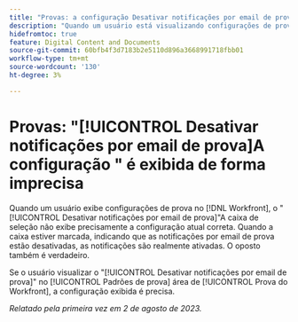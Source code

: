 ```yaml
---
title: "Provas: a configuração Desativar notificações por email de prova é exibida incorretamente"
description: "Quando um usuário está visualizando configurações de prova, a caixa de seleção Desativar notificações por email de prova não exibe precisamente a configuração atual correta. Quando a caixa estiver marcada, indicando que as notificações por email de prova estão desativadas, as notificações são realmente ativadas. O oposto também é verdadeiro."
hidefromtoc: true
feature: Digital Content and Documents
source-git-commit: 60bfb4f3d7183b2e5110d896a3668991718fbb01
workflow-type: tm+mt
source-wordcount: '130'
ht-degree: 3%

---
```



# Provas: &quot;[!UICONTROL Desativar notificações por email de prova]A configuração &quot; é exibida de forma imprecisa

Quando um usuário exibe configurações de prova no [!DNL Workfront], o &quot;[!UICONTROL Desativar notificações por email de prova]&quot;A caixa de seleção não exibe precisamente a configuração atual correta. Quando a caixa estiver marcada, indicando que as notificações por email de prova estão desativadas, as notificações são realmente ativadas. O oposto também é verdadeiro.

Se o usuário visualizar o &quot;[!UICONTROL Desativar notificações por email de prova]&quot; no [!UICONTROL Padrões de prova] área de [!UICONTROL Prova do Workfront], a configuração exibida é precisa.

_Relatado pela primeira vez em 2 de agosto de 2023._

